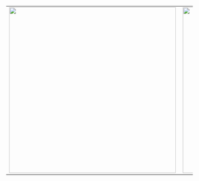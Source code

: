 <center>
  <table>
  <tr>
      <td><img width="450px" align="left" src="https://github-readme-stats.vercel.app/api?username=iceychris&show_icons=true&hide_border=true&count_private=true&layout=compact" /></td>
      <td><img width="450px" align="left" src="https://github-readme-stats.vercel.app/api/top-langs/?username=iceychris&hide=html&layout=compact" /></td>
  </tr>   
</table>
</center>
